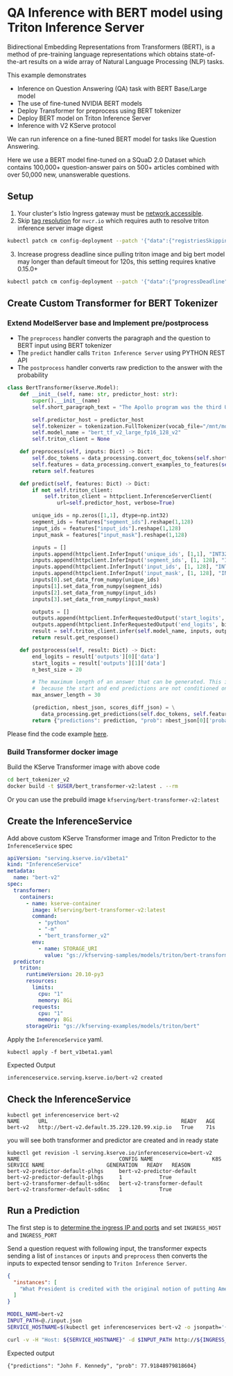 
# QA Inference with BERT model using Triton Inference Server
Bidirectional Embedding Representations from Transformers (BERT), is a method of pre-training language representations which obtains state-of-the-art results on a wide array of Natural Language Processing (NLP) tasks.

This example demonstrates

- Inference on Question Answering (QA) task with BERT Base/Large model
- The use of fine-tuned NVIDIA BERT models
- Deploy Transformer for preprocess using BERT tokenizer
- Deploy BERT model on Triton Inference Server
- Inference with V2 KServe protocol

We can run inference on a fine-tuned BERT model for tasks like Question Answering.

Here we use a BERT model fine-tuned on a SQuaD 2.0 Dataset which contains 100,000+ question-answer pairs on 500+ articles combined with over 50,000 new, unanswerable questions.

## Setup
1. Your cluster's Istio Ingress gateway must be [network accessible](https://istio.io/latest/docs/tasks/traffic-management/ingress/ingress-control/).
2. Skip [tag resolution](https://knative.dev/docs/serving/tag-resolution/) for `nvcr.io` which requires auth to resolve triton inference server image digest
```bash
kubectl patch cm config-deployment --patch '{"data":{"registriesSkippingTagResolving":"nvcr.io"}}' -n knative-serving
```
3. Increase progress deadline since pulling triton image and big bert model may longer than default timeout for 120s, this setting requires knative 0.15.0+
```bash
kubectl patch cm config-deployment --patch '{"data":{"progressDeadline": "600s"}}' -n knative-serving
```

## Create Custom Transformer for BERT Tokenizer
### Extend ModelServer base and Implement pre/postprocess

- The `preprocess` handler converts the paragraph and the question to BERT input using BERT tokenizer
- The `predict` handler calls `Triton Inference Server` using PYTHON REST API  
- The `postprocess` handler converts raw prediction to the answer with the probability

```python
class BertTransformer(kserve.Model):
    def __init__(self, name: str, predictor_host: str):
        super().__init__(name)
        self.short_paragraph_text = "The Apollo program was the third United States human spaceflight program. First conceived as a three-man spacecraft to follow the one-man Project Mercury which put the first Americans in space, Apollo was dedicated to President John F. Kennedy's national goal of landing a man on the Moon. The first manned flight of Apollo was in 1968. Apollo ran from 1961 to 1972 followed by the Apollo-Soyuz Test Project a joint Earth orbit mission with the Soviet Union in 1975."

        self.predictor_host = predictor_host
        self.tokenizer = tokenization.FullTokenizer(vocab_file="/mnt/models/vocab.txt", do_lower_case=True)
        self.model_name = "bert_tf_v2_large_fp16_128_v2"
        self.triton_client = None

    def preprocess(self, inputs: Dict) -> Dict:
        self.doc_tokens = data_processing.convert_doc_tokens(self.short_paragraph_text)
        self.features = data_processing.convert_examples_to_features(self.doc_tokens, inputs["instances"][0], self.tokenizer, 128, 128, 64)
        return self.features

    def predict(self, features: Dict) -> Dict:
        if not self.triton_client:
            self.triton_client = httpclient.InferenceServerClient(
                url=self.predictor_host, verbose=True)

        unique_ids = np.zeros([1,1], dtype=np.int32)
        segment_ids = features["segment_ids"].reshape(1,128)
        input_ids = features["input_ids"].reshape(1,128)
        input_mask = features["input_mask"].reshape(1,128)

        inputs = []
        inputs.append(httpclient.InferInput('unique_ids', [1,1], "INT32"))
        inputs.append(httpclient.InferInput('segment_ids', [1, 128], "INT32"))
        inputs.append(httpclient.InferInput('input_ids', [1, 128], "INT32"))
        inputs.append(httpclient.InferInput('input_mask', [1, 128], "INT32"))
        inputs[0].set_data_from_numpy(unique_ids)
        inputs[1].set_data_from_numpy(segment_ids)
        inputs[2].set_data_from_numpy(input_ids)
        inputs[3].set_data_from_numpy(input_mask)

        outputs = []
        outputs.append(httpclient.InferRequestedOutput('start_logits', binary_data=False))
        outputs.append(httpclient.InferRequestedOutput('end_logits', binary_data=False))
        result = self.triton_client.infer(self.model_name, inputs, outputs=outputs)
        return result.get_response()

    def postprocess(self, result: Dict) -> Dict:
        end_logits = result['outputs'][0]['data']
        start_logits = result['outputs'][1]['data']
        n_best_size = 20

        # The maximum length of an answer that can be generated. This is needed
        #  because the start and end predictions are not conditioned on one another
        max_answer_length = 30

        (prediction, nbest_json, scores_diff_json) = \
           data_processing.get_predictions(self.doc_tokens, self.features, start_logits, end_logits, n_best_size, max_answer_length)
        return {"predictions": prediction, "prob": nbest_json[0]['probability'] * 100.0}
```
Please find the code example [here](https://github.com/kserve/kserve/tree/release-0.7/docs/samples/v1beta1/triton/bert).

### Build Transformer docker image
Build the KServe Transformer image with above code
```bash
cd bert_tokenizer_v2
docker build -t $USER/bert_transformer-v2:latest . --rm
```
Or you can use the prebuild image `kfserving/bert-transformer-v2:latest`

## Create the InferenceService
Add above custom KServe Transformer image and Triton Predictor to the `InferenceService` spec
```yaml
apiVersion: "serving.kserve.io/v1beta1"
kind: "InferenceService"
metadata:
  name: "bert-v2"
spec:
  transformer:
    containers:
      - name: kserve-container      
        image: kfserving/bert-transformer-v2:latest
        command:
          - "python"
          - "-m"
          - "bert_transformer_v2"
        env:
          - name: STORAGE_URI
            value: "gs://kfserving-samples/models/triton/bert-transformer"
  predictor:
    triton:
      runtimeVersion: 20.10-py3
      resources:
        limits:
          cpu: "1"
          memory: 8Gi
        requests:
          cpu: "1"
          memory: 8Gi
      storageUri: "gs://kfserving-examples/models/triton/bert"
```

Apply the `InferenceService` yaml.
```
kubectl apply -f bert_v1beta1.yaml
```

Expected Output
```
inferenceservice.serving.kserve.io/bert-v2 created
```

## Check the InferenceService
```
kubectl get inferenceservice bert-v2
NAME      URL                                           READY   AGE
bert-v2   http://bert-v2.default.35.229.120.99.xip.io   True    71s
```
you will see both transformer and predictor are created and in ready state
```
kubectl get revision -l serving.kserve.io/inferenceservice=bert-v2
NAME                                CONFIG NAME                   K8S SERVICE NAME                    GENERATION   READY   REASON
bert-v2-predictor-default-plhgs     bert-v2-predictor-default     bert-v2-predictor-default-plhgs     1            True    
bert-v2-transformer-default-sd6nc   bert-v2-transformer-default   bert-v2-transformer-default-sd6nc   1            True  
```
## Run a Prediction
The first step is to [determine the ingress IP and ports](../../../../get_started/first_isvc.md#3-determine-the-ingress-ip-and-ports) and set `INGRESS_HOST` and `INGRESS_PORT`

Send a question request with following input, the transformer expects sending a list of `instances` or `inputs` and `preprocess` then converts
the inputs to expected tensor sending to `Triton Inference Server`.
```json
{
  "instances": [
    "What President is credited with the original notion of putting Americans in space?"
  ]
}
```

```bash
MODEL_NAME=bert-v2
INPUT_PATH=@./input.json
SERVICE_HOSTNAME=$(kubectl get inferenceservices bert-v2 -o jsonpath='{.status.url}' | cut -d "/" -f 3)

curl -v -H "Host: ${SERVICE_HOSTNAME}" -d $INPUT_PATH http://${INGRESS_HOST}:${INGRESS_PORT}/v1/models/$MODEL_NAME:predict
```

Expected output
```
{"predictions": "John F. Kennedy", "prob": 77.91848979818604}
```
